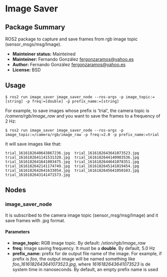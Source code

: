 # Image Saver

## Package Summary

ROS2 package to capture and save frames from rgb image topic (sensor_msgs/msg/Image).

* **Mainteiner status:** Mainteined
* **Mainteiner:** Fernando González <fergonzaramos@yahoo.es>
* **Author:** Fernando González <fergonzaramos@yahoo.es>
* **License:** BSD

## Usage

```
$ ros2 run image_saver image_saver_node --ros-args -p image_topic:=[string] -p freq:=[double] -p prefix_name:=[string]
```

For example, to save images whose prefix is 'trial', the camera topic is */camera/rgb/image_raw* and you want to save the frames to a frequency of 2 Hz:

```
$ ros2 run image_saver image_saver_node --ros-args -p image_topic:=/camera/rgb/image_raw -p freq:=2.0 -p prefix_name:=trial
```

It will save images like that:

```
trial_1616182640643867236.jpg  trial_1616182643641073523.jpg
trial_1616182641141531320.jpg  trial_1616182644140983536.jpg
trial_1616182641641003475.jpg  trial_1616182644641078351.jpg
trial_1616182642141174749.jpg  trial_1616182645141019454.jpg
trial_1616182642641633054.jpg  trial_1616182645641050103.jpg
trial_1616182643141471573.jpg
```

## Nodes

### image_saver_node

It is subscribed to the camera image topic (sensor_msg/msg/Image) and it save frames with .jpg format.

#### Parameters

* **image_topic:** RGB image topic. By default: */xtion/rgb/image_raw*
* **freq:** Image saving frequency. It must be a **double**. By default, 5.0 Hz
* **prefix_name:** prefix for de output file name of the image. For example, if prefix is *foo*, the output image will be named something like *foo_1616182643641073523.jpg*, where *1616182643641073523* is de system time in nanoseconds. By default, an empty prefix name is used